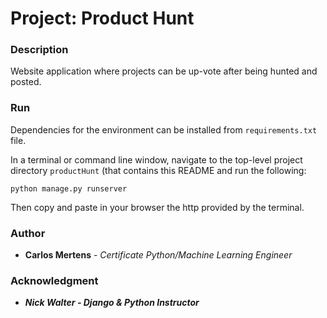 # Project: Product Hunt

### Description

Website application where projects can be up-vote after being hunted and posted.

### Run

Dependencies for the environment can be installed from `requirements.txt` file.

In a terminal or command line window, navigate to the top-level project directory `productHunt` (that contains this README and run the following:

```
python manage.py runserver
```

Then copy and paste in your browser the http provided by the terminal.

### Author

- **Carlos Mertens** - _Certificate Python/Machine Learning Engineer_

### Acknowledgment

- _**Nick Walter - Django & Python Instructor**_
